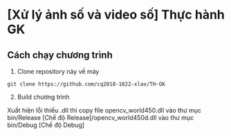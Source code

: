 # [Xử lý ảnh số và video số] Thực hành GK

## Cách chạy chương trình

1. Clone repository này về máy

```
git clone https://github.com/cq2018-1822-xlav/TH-GK
```

2. Build chương trình

Xuất hiện lỗi thiếu .dll thì copy file opencv_world450.dll vào thư mục bin/Release [Chế độ Release]/opencv_world450d.dll vào thư mục bin/Debug [Chế độ Debug]
